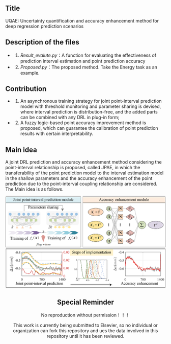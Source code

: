 ## Title
UQAE: Uncertainty quantification and accuracy enhancement method for deep regression prediction scenarios 

## Description of the files
- 1) _Result_evalute.py_：A function for evaluating the effectiveness of prediction interval estimation and point prediction accuracy
- 2)  _Proposed.py_：The proposed method. Take the Energy task as an example.


## Contribution
- 1) An asynchronous training strategy for joint point-interval prediction model with threshold monitoring and parameter sharing is devised, where interval prediction is distribution-free, and the added parts can be combined with any DRL in plug-in form;
- 2) A fuzzy logic-based point accuracy improvement method is proposed, which can guarantee the calibration of point prediction results with certain interpretability.

## Main idea
A joint DRL prediction and accuracy enhancement method considering the point-interval relationship is proposed, called JPAE, in which the transferability of the point prediction model to the interval estimation model in the shallow parameters and the accuracy enhancement of the point prediction due to the point-interval coupling relationship are considered. The Main idea is as follows.
<div align=center>
<img src=https://github.com/ZhangTeng-Hust/JPAE/blob/main/IMG/Main%20idea.png
</div>


## Special Reminder
No reproduction without permission！！！

This work is currently being submitted to Elsevier, so no individual or organization can fork this repository and ues the data involved in this repository until it has been reviewed.
